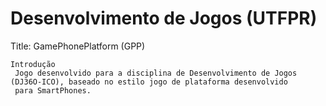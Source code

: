 # Desenvolvimento de Jogos (UTFPR)
Title: GamePhonePlatform (GPP)
 

    Introdução
     Jogo desenvolvido para a disciplina de Desenvolvimento de Jogos (DJ36O-ICO), baseado no estilo jogo de plataforma desenvolvido 
     para SmartPhones.

